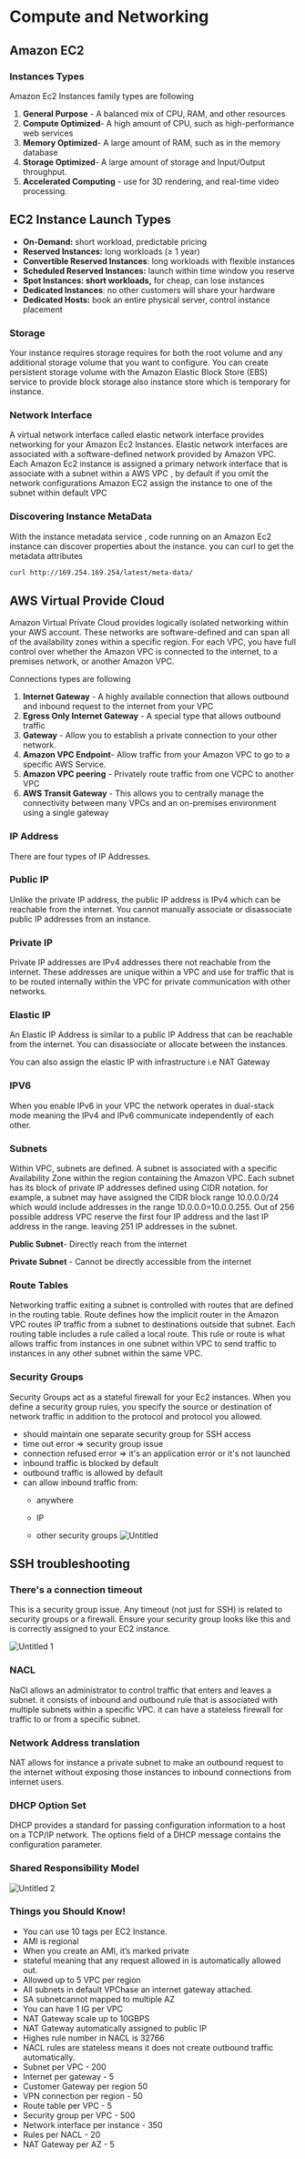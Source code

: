 # Compute and Networking

## Amazon EC2

### Instances Types

Amazon Ec2 Instances family types are following

1. **General Purpose** - A balanced mix of CPU, RAM, and other resources
2. **Compute Optimized**- A high amount of CPU, such as high-performance web services
3. **Memory Optimized**- A large amount of RAM, such as in the memory database
4. **Storage Optimized**- A large amount of storage and Input/Output throughput.
5. **Accelerated Computing** - use for 3D rendering, and real-time video processing.

## EC2 Instance Launch Types

- **On-Demand:** short workload, predictable pricing
- **Reserved Instances:** long workloads (≥ 1 year)
- **Convertible Reserved Instances**: long workloads with flexible instances
- **Scheduled Reserved Instances:** launch within time window you reserve
- **Spot Instances: short workloads,** for cheap, can lose instances
- **Dedicated Instances**: no other customers will share your hardware
- **Dedicated Hosts:** book an entire physical server, control instance placement

### Storage

Your instance requires storage requires for both the root volume and any additional storage volume that you want to configure. You can create persistent storage volume with the Amazon Elastic Block Store (EBS) service to provide block storage also instance store which is temporary for instance.

### Network Interface

A virtual network interface called elastic network interface provides networking for your Amazon Ec2 Instances. Elastic network interfaces are associated with a software-defined network provided by Amazon VPC. Each Amazon Ec2 instance is assigned a primary network interface that is associate with a subnet within a AWS VPC , by default if you omit the network configurations Amazon EC2 assign the instance to one of the subnet within default VPC

### Discovering Instance MetaData

With the instance metadata service , code running on an Amazon Ec2 instance can discover properties about the instance. you can curl to get the metadata attributes

```bash
curl http://169.254.169.254/latest/meta-data/
```

## AWS Virtual Provide Cloud

Amazon Virtual Private Cloud provides logically isolated networking within your AWS account. These networks are software-defined and can span all of the availability zones within a specific region. For each VPC, you have full control over whether the Amazon VPC is connected to the internet, to a premises network, or another Amazon VPC.

Connections types are following

1. **Internet Gateway** - A highly available connection that allows outbound and inbound request to the internet from your VPC
2. **Egress Only Internet Gateway** - A special type that allows outbound traffic
3. **Gateway** - Allow you to establish a private connection to your other network.
4. **Amazon VPC Endpoint**- Allow traffic from your Amazon VPC to go to a specific AWS Service.
5. **Amazon VPC peering** - Privately route traffic from one VCPC to another VPC
6. **AWS Transit Gateway** - This allows you to centrally manage the connectivity between many VPCs and an on-premises environment using a single gateway

### IP Address

There are four types of IP Addresses.

### Public IP

Unlike the private IP address, the public IP address is IPv4 which can be reachable from the internet. You cannot manually associate or disassociate public IP addresses from an instance.

### Private IP

Private IP addresses are IPv4 addresses there not reachable from the internet. These addresses are unique within a VPC and use for traffic that is to be routed internally within the VPC for private communication with other networks.

### Elastic IP

An Elastic IP Address is similar to a public IP Address that can be reachable from the internet. You can disassociate or allocate between the instances.

You can also assign the elastic IP with infrastructure i.e NAT Gateway

### IPV6

When you enable IPv6 in your VPC the network operates in dual-stack mode meaning the IPv4 and IPv6 communicate independently of each other.

### Subnets

Within VPC, subnets are defined. A subnet is associated with a specific Availability Zone within the region containing the Amazon VPC. Each subnet has its block of private IP addresses defined using CIDR notation. for example, a subnet may have assigned the CIDR block range 10.0.0.0/24 which would include addresses in the range 10.0.0.0=10.0.0.255. Out of 256 possible address VPC reserve the first four IP address and the last IP address in the range. leaving 251 IP addresses in the subnet.

**Public Subnet**- Directly reach from the internet

**Private Subnet** - Cannot be directly accessible from the internet

### Route Tables

Networking traffic exiting a subnet is controlled with routes that are defined in the routing table. Route defines how the implicit router in the Amazon VPC routes IP traffic from a subnet to destinations outside that subnet. Each routing table includes a rule called a local route. This rule or route is what allows traffic from instances in one subnet within VPC to send traffic to instances in any other subnet within the same VPC.

### Security Groups

Security Groups act as a stateful firewall for your Ec2 instances. When you define a security group rules, you specify the source or destination of network traffic in addition to the protocol and protocol you allowed.

- should maintain one separate security group for SSH access
- time out error ⇒ security group issue
- connection refused error ⇒ it's an application error or it's not launched
- inbound traffic is blocked by default
- outbound traffic is allowed by default
- can allow inbound traffic from:
  - anywhere

  - IP
  - other security groups
![Untitled](https://user-images.githubusercontent.com/53600644/193905378-b644924e-5eee-44de-9c17-386f0686d599.png)


## SSH troubleshooting

### There's a connection timeout

This is a security group issue. Any timeout (not just for SSH) is related to security groups or a firewall. Ensure your security group looks like this and is correctly assigned to your EC2 instance.

![Untitled 1](https://user-images.githubusercontent.com/53600644/193905468-3f8d6aa6-2d6c-450d-9a55-b2480f27752c.png)


### NACL

NaCl allows an administrator to control traffic that enters and leaves a subnet. it consists of inbound and outbound rule that is associated with multiple subnets within a specific VPC. it can have a stateless firewall for traffic to or from a specific subnet.

### Network Address translation

NAT allows for instance a private subnet to make an outbound request to the internet without exposing those instances to inbound connections from internet users.

### DHCP Option Set

DHCP provides a standard for passing configuration information to a host on a TCP/IP network. The options field of a DHCP message contains the configuration parameter.

### Shared Responsibility Model

![Untitled 2](https://user-images.githubusercontent.com/53600644/193905488-822cc8ca-b480-47c9-9d07-ae7b5b37f206.png)


### Things you Should Know!

- You can use 10 tags per EC2 Instance.
- AMI is regional
- When you create an AMI, it’s marked private
- stateful meaning that any request allowed in is automatically allowed out.
- Allowed up to 5 VPC per region
- All subnets in default VPChase an internet gateway attached.
- SA subnetcannot mapped to multiple AZ
- You can have 1 IG per VPC
- NAT Gateway scale up to 10GBPS
- NAT Gateway automatically assigned to public IP
- Highes rule number in NACL is 32766
- NACL rules are stateless means it does not create outbound traffic automatically.
- Subnet per VPC - 200
- Internet per gateway - 5
- Customer Gateway per region 50
- VPN connection per region - 50
- Route table per VPC - 5
- Security group per VPC - 500
- Network interface per instance - 350
- Rules per NACL - 20
- NAT Gateway per AZ - 5
